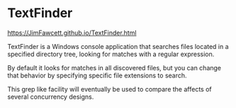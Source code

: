 # TextFinder

https://JimFawcett.github.io/TextFinder.html

TextFinder is a Windows console application that searches files located in a specified directory tree, 
looking for matches with a regular expression.

By default it looks for matches in all discovered files, but you can change that behavior by specifying 
specific file extensions to search.

This grep like facility will eventually be used to compare the affects of several concurrency designs.
